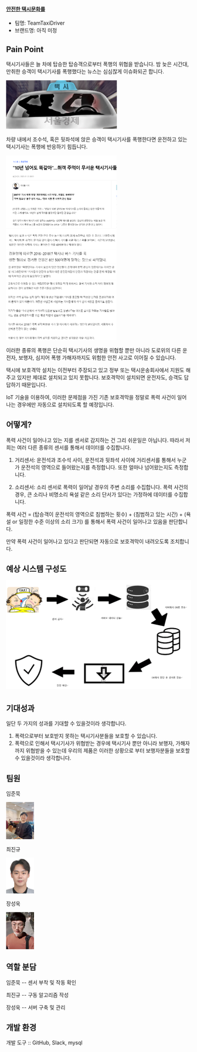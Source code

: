 #### **<u>안전한 택시문화를 </u>**



- 팀명: TeamTaxiDriver
- 브랜드명: 아직 미정 



## Pain Point

택시기사들은 늘 차에 탑승한 탑승객으로부터 폭행의 위협을 받습니다.
밤 늦은 시간대, 만취한 승객이 택시기사를 폭행했다는 뉴스는 심심찮게 이슈화되곤 합니다.

<img src="https://github.com/baekkom180/CapstoneDesign-Project/blob/master/images/캡처6.PNG" width="60%" height="50%">

차량 내에서 조수석, 혹은 뒷좌석에 앉은 승객이 택시기사를 폭행한다면
운전하고 있는 택시기사는 폭행에 반응하기 힘듭니다.

<img src="https://github.com/baekkom180/CapstoneDesign-Project/blob/master/images/캡처1.PNG" width="60%" height="50%">
<img src="https://github.com/baekkom180/CapstoneDesign-Project/blob/master/images/캡처2.PNG" width="60%" height="50%">
<img src="https://github.com/baekkom180/CapstoneDesign-Project/blob/master/images/캡처3.PNG" width="60%" height="50%">
<img src="https://github.com/baekkom180/CapstoneDesign-Project/blob/master/images/캡처4.PNG" width="60%" height="50%">
<img src="https://github.com/baekkom180/CapstoneDesign-Project/blob/master/images/캡처5.PNG" width="60%" height="50%">

이러한 종류의 폭행은 단순히 택시기사의 생명을 위협할 뿐만 아니라
도로위의 다른 운전자, 보행자, 심지어 폭행 가해자까지도 위험한 안전 사고로 이어질 수 있습니다.

택시에 보호격막 설치는 이전부터 주장되고 있고
정부 또는 택시운송회사에서 지원도 해주고 있지만 
제대로 설치되고 있지 못합니다.
보호격막이 설치되면 운전자도, 승객도 답답하기 때문입니다.

IoT 기술을 이용하여, 이러한 문제점을 가진 기존 보호격막을
정말로 폭력 사건이 일어나는 경우에만 자동으로 
설치되도록 할 예정입니다.



## 어떻게?

폭력 사건이 일어나고 있는 지를 센서로 감지하는 건 그리 쉬운일은 아닙니다.
따라서 저희는 여러 다른 종류의 센서를 통해서 데이터를 수집합니다.

1. 거리센서: 운전석과 조수석 사이, 운전석과 뒷좌석 사이에 거리센서를 통해서 누군가
   운전석의 영역으로 들어왔는지를 측정합니다. 또한 얼마나 넘어왔는지도 측정합니다.
   
2. 소리센서: 소리 센서로 폭력이 일어날 경우의 주변 소리를 수집합니다. 
   폭력 사건의 경우, 큰 소리나 비명소리 욕설 같은 소리 단서가 있다는 가정하에 데이터를 수집합니다.

폭력 사건 = (탑승객이 운전석의 영역으로 침범하는 횟수) + (침범하고 있는 시간) + (욕설 or 일정한 수준 이상의 소리 크기)
를 통해서 폭력 사건이 일어나고 있음을 판단합니다.

만약 폭력 사건이 일어나고 있다고 판단되면 자동으로 보호격막이 내려오도록 조치합니다.



## 예상 시스템 구성도

<img src="https://github.com/baekkom180/CapstoneDesign-Project/blob/master/images/프로젝트 흐름도.PNG" width="100%" height="100%">

###### 




## 기대성과
일단 두 가지의 성과를 기대할 수 있을것이라 생각합니다. 

1. 폭력으로부터 보호받지 못하는 택시기사분들을 보호할 수 있습니다. 
2. 폭력으로 인해서 택시기사가 위협받는 경우에 택시기사 뿐만 아니라 
   보행자, 가해자까지 위협받을 수 있는데 우리의 제품은 이러한 상황으로 부터 
   보행자분들을 보호할 수 있을것이라 생각합니다. 

## 팀원
임준묵

<img src="https://github.com/baekkom180/CapstoneDesign-Project/blob/master/images/%EC%9E%84%EC%A4%80%EB%AC%B5.jpg" width="15%" height="15%">

최진규

<img src="https://github.com/baekkom180/CapstoneDesign-Project/blob/master/images/%EC%B5%9C%EC%A7%84%EA%B7%9C.jpg" width="15%" height="15%">

장성욱

<img src="https://github.com/baekkom180/CapstoneDesign-Project/blob/master/images/%EC%9E%A5%EC%84%B1%EC%9A%B1.jpg" width="15%" height="15%">

## 역할 분담
임준묵 -- 센서 부착 및 작동 확인

최진규 -- 구동 알고리즘 작성

장성욱 -- 서버 구축 및 관리

## 개발 환경
개발 도구 :: GitHub, Slack, mysql
